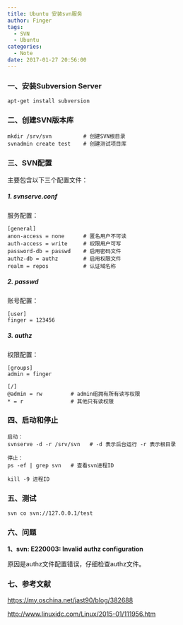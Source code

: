 ```yaml
---
title: Ubuntu 安装svn服务
author: Finger
tags:
  - SVN
  - Ubuntu
categories:
  - Note
date: 2017-01-27 20:56:00
---
```


### 一、安装Subversion Server

```
apt-get install subversion
```

### 二、创建SVN版本库
```
mkdir /srv/svn          # 创建SVN根目录
svnadmin create test    # 创建测试项目库
```

### 三、SVN配置
主要包含以下三个配置文件：

##### 1. svnserve.conf    

服务配置：
```
[general]
anon-access = none      # 匿名用户不可读
auth-access = write     # 权限用户可写
password-db = passwd    # 启用密码文件
authz-db = authz        # 启用权限文件
realm = repos           # 认证域名称
```
##### 2. passwd           

账号配置：
```
[user]
finger = 123456
```
##### 3. authz            

权限配置：
```
[groups]
admin = finger

[/]
@admin = rw         # admin组拥有所有读写权限
* = r               # 其他只有读权限
```

### 四、启动和停止

```
启动：
svnserve -d -r /srv/svn   # -d 表示后台运行 -r 表示根目录

停止：
ps -ef | grep svn   # 查看svn进程ID

kill -9 进程ID
```

### 五、测试

```
svn co svn://127.0.0.1/test
```

### 六、问题
**1、svn: E220003: Invalid authz configuration**

原因是authz文件配置错误，仔细检查authz文件。


### 七、参考文献
https://my.oschina.net/jast90/blog/382688

http://www.linuxidc.com/Linux/2015-01/111956.htm